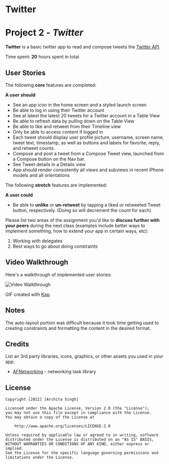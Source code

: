 # Twitter
# Project 2 - *Twitter*

**Twitter** is a basic twitter app to read and compose tweets the [Twitter API](https://apps.twitter.com/).

Time spent: **20** hours spent in total

## User Stories

The following **core** features are completed:

**A user should**

- See an app icon in the home screen and a styled launch screen
- Be able to log in using their Twitter account
- See at latest the latest 20 tweets for a Twitter account in a Table View
- Be able to refresh data by pulling down on the Table View
- Be able to like and retweet from their Timeline view
- Only be able to access content if logged in
- Each tweet should display user profile picture, username, screen name, tweet text, timestamp, as well as buttons and labels for favorite, reply, and retweet counts.
- Compose and post a tweet from a Compose Tweet view, launched from a Compose button on the Nav bar.
- See Tweet details in a Details view
- App should render consistently all views and subviews in recent iPhone models and all orientations

The following **stretch** features are implemented:

**A user could**

- Be able to **unlike** or **un-retweet** by tapping a liked or retweeted Tweet button, respectively. (Doing so will decrement the count for each)

Please list two areas of the assignment you'd like to **discuss further with your peers** during the next class (examples include better ways to implement something, how to extend your app in certain ways, etc):

1. Working with delegates
2. Best ways to go about doing constraints

## Video Walkthrough

Here's a walkthrough of implemented user stories:

<img src='http://i.imgur.com/link/to/your/gif/file.gif' title='Video Walkthrough' width='' alt='Video Walkthrough' />

GIF created with [Kap](https://getkap.co/).

## Notes

The auto-layout portion was difficult because it took time getting used to creating constraints and formatting the content in the desired format.

## Credits

List an 3rd party libraries, icons, graphics, or other assets you used in your app.

- [AFNetworking](https://github.com/AFNetworking/AFNetworking) - networking task library

## License

    Copyright [2022] [Archita Singh]

    Licensed under the Apache License, Version 2.0 (the "License");
    you may not use this file except in compliance with the License.
    You may obtain a copy of the License at

        http://www.apache.org/licenses/LICENSE-2.0

    Unless required by applicable law or agreed to in writing, software
    distributed under the License is distributed on an "AS IS" BASIS,
    WITHOUT WARRANTIES OR CONDITIONS OF ANY KIND, either express or implied.
    See the License for the specific language governing permissions and
    limitations under the License.
